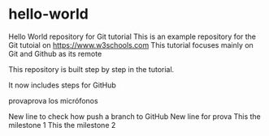 # hello-world
Hello World repository for Git tutorial
This is an example repository for the Git tutoial on https://www.w3schools.com
This tutorial focuses mainly on Git and Github as its remote

This repository is built step by step in the tutorial.

It now includes steps for GitHub

provaprova los micrófonos

New line to check how push a branch to GitHub
New line for prova
This the milestone 1
This the milestone 2
